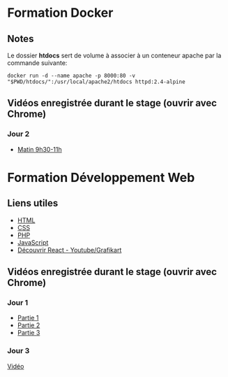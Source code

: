 # Formation Docker

## Notes
Le dossier __htdocs__ sert de volume à associer à un conteneur apache par la commande suivante:  

```
docker run -d --name apache -p 8000:80 -v "$PWD/htdocs/":/usr/local/apache2/htdocs httpd:2.4-alpine
```

## Vidéos enregistrée durant le stage (ouvrir avec Chrome)

### Jour 2
- [Matin 9h30-11h](https://opusidea-training.s3.eu-west-3.amazonaws.com/divers/2022-06-22-docker-j2-1.webm)

# Formation Développement Web

## Liens utiles
- [HTML](https://www.w3schools.com/html/default.asp)
- [CSS](https://www.w3schools.com/css/default.asp)
- [PHP](https://www.w3schools.com/php/default.asp)
- [JavaScript](https://www.w3schools.com/js/default.asp)
- [Découvrir React - Youtube/Grafikart](https://youtu.be/SMgQlTSoXf0)

## Vidéos enregistrée durant le stage (ouvrir avec Chrome)

### Jour 1
- [Partie 1](https://opusidea-training.s3.eu-west-3.amazonaws.com/divers/2022-06-08-web-dev-j1-1.webm)
- [Partie 2](https://opusidea-training.s3.eu-west-3.amazonaws.com/divers/2022-06-08-web-dev-j1-2.webm)
- [Partie 3](https://opusidea-training.s3.eu-west-3.amazonaws.com/divers/2022-06-08-web-dev-j1-3.webm)

### Jour 3
[Vidéo](https://opusidea-training.s3.eu-west-3.amazonaws.com/divers/2022-06-10-web-dev-j3.webm)